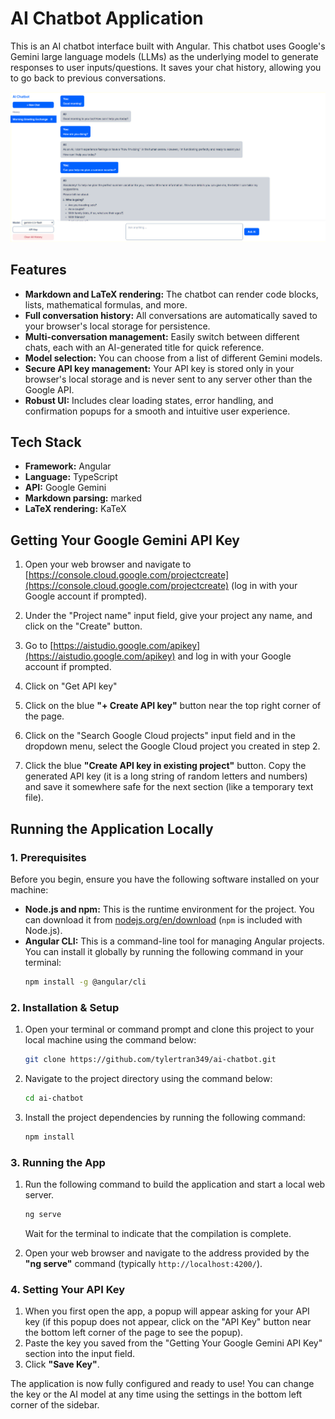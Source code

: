 # AI Chatbot Application

This is an AI chatbot interface built with Angular. This chatbot uses Google's Gemini large language models (LLMs) as the underlying model to generate responses to user inputs/questions. It saves your chat history, allowing you to go back to previous conversations.

![AI Chatbot Screenshot](./ai-chatbot-screenshot.png)

## Features

-   **Markdown and LaTeX rendering:** The chatbot can render code blocks, lists, mathematical formulas, and more.
-   **Full conversation history:** All conversations are automatically saved to your browser's local storage for persistence.
-   **Multi-conversation management:** Easily switch between different chats, each with an AI-generated title for quick reference.
-   **Model selection:** You can choose from a list of different Gemini models.
-   **Secure API key management:** Your API key is stored only in your browser's local storage and is never sent to any server other than the Google API.
-   **Robust UI:** Includes clear loading states, error handling, and confirmation popups for a smooth and intuitive user experience.

## Tech Stack

-   **Framework:** Angular
-   **Language:** TypeScript
-   **API:** Google Gemini
-   **Markdown parsing:** marked
-   **LaTeX rendering:** KaTeX

## Getting Your Google Gemini API Key

1. Open your web browser and navigate to [https://console.cloud.google.com/projectcreate](https://console.cloud.google.com/projectcreate) (log in with your Google account if prompted).

2. Under the "Project name" input field, give your project any name, and click on the "Create" button.

3. Go to [https://aistudio.google.com/apikey](https://aistudio.google.com/apikey) and log in with your Google account if prompted.

4. Click on "Get API key"

5. Click on the blue **"+ Create API key"** button near the top right corner of the page.

6. Click on the "Search Google Cloud projects" input field and in the dropdown menu, select the Google Cloud project you created in step 2.

7. Click the blue **"Create API key in existing project"** button. Copy the generated API key (it is a long string of random letters and numbers) and save it somewhere safe for the next section (like a temporary text file).

## Running the Application Locally

### 1. Prerequisites

Before you begin, ensure you have the following software installed on your machine:
*   **Node.js and npm:** This is the runtime environment for the project. You can download it from [nodejs.org/en/download](https://nodejs.org/en/download) (`npm` is included with Node.js).
*   **Angular CLI:** This is a command-line tool for managing Angular projects. You can install it globally by running the following command in your terminal:
    ```bash
    npm install -g @angular/cli
    ```

### 2. Installation & Setup

1.  Open your terminal or command prompt and clone this project to your local machine using the command below:
    ```bash
    git clone https://github.com/tylertran349/ai-chatbot.git
    ```

2.  Navigate to the project directory using the command below:
    ```bash
    cd ai-chatbot
    ```

3.  Install the project dependencies by running the following command:
    ```bash
    npm install
    ```

### 3. Running the App

1. Run the following command to build the application and start a local web server.
    ```bash
    ng serve
    ```
    Wait for the terminal to indicate that the compilation is complete.

2. Open your web browser and navigate to the address provided by the **"ng serve"** command (typically `http://localhost:4200/`).

### 4. Setting Your API Key

1.  When you first open the app, a popup will appear asking for your API key (if this popup does not appear, click on the "API Key" button near the bottom left corner of the page to see the popup).
2.  Paste the key you saved from the "Getting Your Google Gemini API Key" section into the input field.
3.  Click **"Save Key"**.

The application is now fully configured and ready to use! You can change the key or the AI model at any time using the settings in the bottom left corner of the sidebar.